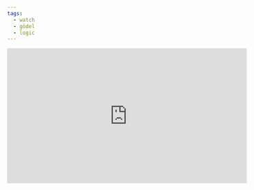 ```yaml
---
tags:
  - watch
  - gödel
  - logic
---
```

<iframe width="560" height="315" src="https://www.youtube.com/embed/V9ohtKameio?si=oD7mmwIdvCNBOX1c" title="YouTube video player" frameborder="0" allow="accelerometer; autoplay; clipboard-write; encrypted-media; gyroscope; picture-in-picture; web-share" allowfullscreen></iframe>